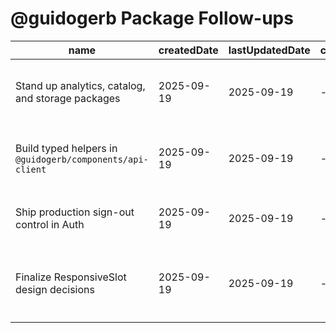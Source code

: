 # @guidogerb Package Follow-ups

| name                                                      | createdDate | lastUpdatedDate | completedDate | status | description                                                                                                  |
| --------------------------------------------------------- | ----------- | --------------- | ------------- | ------ | ------------------------------------------------------------------------------------------------------------ |
| Stand up analytics, catalog, and storage packages         | 2025-09-19  | 2025-09-19      | -             | todo   | Create the missing shared component packages so README references are accurate.                              |
| Build typed helpers in `@guidogerb/components/api-client` | 2025-09-19  | 2025-09-19      | -             | todo   | Expand the API client with typed helpers that cover the planned surface beyond the `/health` stub.           |
| Ship production sign-out control in Auth                  | 2025-09-19  | 2025-09-19      | -             | todo   | Implement and style the sign-out UI around `signOutRedirect` for production readiness.                       |
| Finalize ResponsiveSlot design decisions                  | 2025-09-19  | 2025-09-19      | -             | todo   | Resolve open questions in `ResponsiveSlot.spec.md` on tokens, registry overrides, and design tool alignment. |
